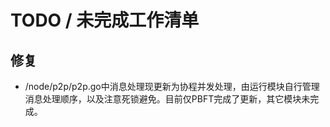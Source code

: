 # TODO / 未完成工作清单

## 修复
-  /node/p2p/p2p.go中消息处理现更新为协程并发处理，由运行模块自行管理消息处理顺序，以及注意死锁避免。目前仅PBFT完成了更新，其它模块未完成。
